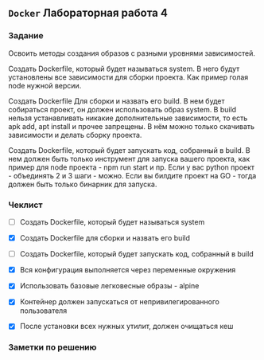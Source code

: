 ## `Docker` Лабораторная работа 4

### Задание

Освоить методы создания образов с разными уровнями зависимостей.

Создать Dockerfile, который будет называться system. В него будут установлены все зависимости для сборки проекта. Как пример голая node нужной версии.

Создать Dockerfile Для сборки и назвать его build. В нем будет собираться проект, он должен использовать образ system. В build нельзя устанавливать никакие дополнительные зависимости, то есть apk add, apt install и прочее запрещены. В нём можно только скачивать зависимости и делать сборку проекта.

Создать Dockerfile, который будет запускать код, собранный в build. В нем должен быть только инструмент для запуска вашего проекта, как пример для node проекта - npm run start и пр. Если у вас python проект - объединять 2 и 3 шаги - можно. Если вы билдите проект на GO - тогда должен быть только бинарник для запуска.


### Чеклист

- [ ] Создать Dockerfile, который будет называться system
- [x] Создать Dockerfile для сборки и назвать его build
- [ ] Создать Dockerfile, который будет запускать код, собранный в build
- [x] Вся конфигурация выполняется через переменные окружения
- [x] Использовать базовые легковесные образы - alpine
- [x] Контейнер должен запускаться от непривилегированного пользователя
- [x] После установки всех нужных утилит, должен очищаться кеш


### Заметки по решению
